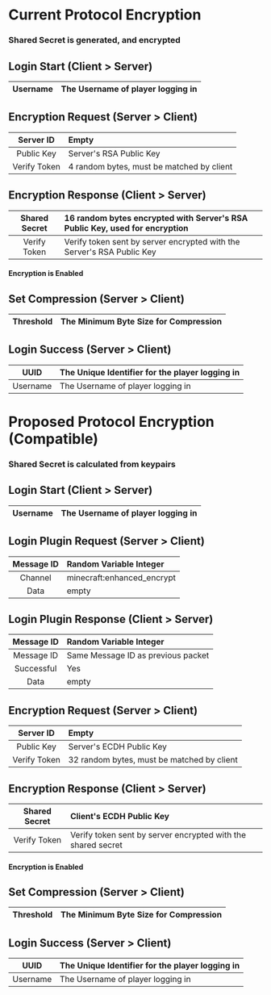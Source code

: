 # Current Protocol Encryption
### Shared Secret is generated, and encrypted
## Login Start (Client > Server)
| Username | The Username of player logging in |
| :---: | :--- |

## Encryption Request (Server > Client)
| Server ID | Empty |
| :---: | :--- |
| Public Key | Server's RSA Public Key |
| Verify Token | 4 random bytes, must be matched by client |

## Encryption Response (Client > Server)
| Shared Secret | 16 random bytes encrypted with Server's RSA Public Key, used for encryption |
| :---: | :--- |
| Verify Token | Verify token sent by server encrypted with the Server's RSA Public Key |
#### Encryption is Enabled

## Set Compression (Server > Client)
| Threshold | The Minimum Byte Size for Compression |
| :---: | :--- |

## Login Success (Server > Client)
| UUID | The Unique Identifier for the player logging in |
| :---: | :--- |
| Username | The Username of player logging in |



# Proposed Protocol Encryption (Compatible)
### Shared Secret is calculated from keypairs
## Login Start (Client > Server)
| Username | The Username of player logging in |
| :---: | :--- |

## Login Plugin Request (Server > Client)
| Message ID | Random Variable Integer |
| :---: | :--- |
| Channel | minecraft:enhanced_encrypt |
| Data | empty |

## Login Plugin Response (Client > Server)
| Message ID | Random Variable Integer |
| :---: | :--- |
| Message ID | Same Message ID as previous packet |
| Successful | Yes |
| Data | empty |

## Encryption Request (Server > Client)
| Server ID | Empty |
| :---: | :--- |
| Public Key | Server's ECDH Public Key |
| Verify Token | 32 random bytes, must be matched by client |

## Encryption Response (Client > Server)
| Shared Secret | Client's ECDH Public Key |
| :---: | :--- |
| Verify Token | Verify token sent by server encrypted with the shared secret |
#### Encryption is Enabled

## Set Compression (Server > Client)
| Threshold | The Minimum Byte Size for Compression |
| :---: | :--- |

## Login Success (Server > Client)
| UUID | The Unique Identifier for the player logging in |
| :---: | :--- |
| Username | The Username of player logging in |

